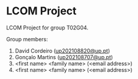 # LCOM Project

LCOM Project for group T02G04.

Group members:

1. David Cordeiro (up202108820@up.pt)
2. Gonçalo Martins (up202108707@up.pt)
3. &lt;first name&gt; &lt;family name&gt; (&lt;email address&gt;)
4. &lt;first name&gt; &lt;family name&gt; (&lt;email address&gt;)
